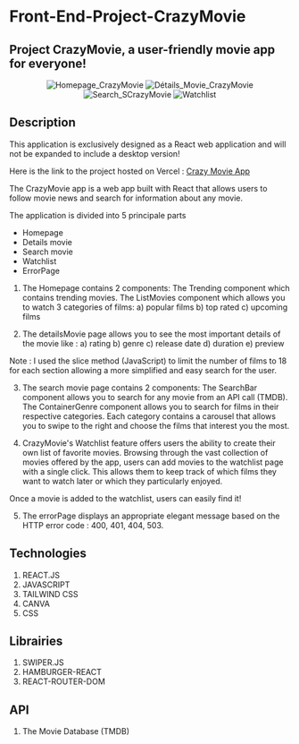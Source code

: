 # Front-End-Project-CrazyMovie
## Project CrazyMovie, a user-friendly movie app for everyone!
<div align="center">
  <img src="https://github.com/GMKRAKEN23/Front-end-Project-CrazyMovie/assets/149949090/7c0bd02f-7dd3-4bfa-9530-e1f77facb1d6" alt="Homepage_CrazyMovie";">
  <img src="https://github.com/GMKRAKEN23/Front-end-Project-CrazyMovie/assets/149949090/bddb5958-6736-41db-9b05-0d58dcc2ee61" alt="Détails_Movie_CrazyMovie";">
  <img src="https://github.com/GMKRAKEN23/Front-end-Project-CrazyMovie/assets/149949090/d20a54a9-84bb-4f56-8e99-d0938ca244e8" alt="Search_SCrazyMovie">
  <img src="https://github.com/GMKRAKEN23/Front-end-Project-CrazyMovie/assets/149949090/76546817-7c50-4c30-9c41-c1e3eda1f53e" alt="Watchlist">
</div>

## Description 
This application is exclusively designed as a React web application and will not be expanded to include a desktop version! 

Here is the link to the project hosted on Vercel : [Crazy Movie App](https://front-end-project-crazy-movie.vercel.app/)   

The CrazyMovie app is a web app built with React that allows users to follow movie news and search for information about any movie.

The application is divided into 5 principale parts

- Homepage
- Details movie
- Search movie
- Watchlist
- ErrorPage   
  
1. The Homepage contains 2 components: 
The Trending component which contains trending movies.
The ListMovies component which allows you to watch 3 categories of films:
a) popular films 
b) top rated 
c) upcoming films

2. The detailsMovie page allows you to see the most important details of the movie like :
a) rating
b) genre
c) release date
d) duration
e) preview

Note : I used the slice method (JavaScript) to limit the number of films to 18 for each section allowing a more simplified and easy search for the user.

3. The search movie page contains 2 components:
The SearchBar component allows you to search for any movie from an API call (TMDB).
The ContainerGenre component allows you to search for films in their respective categories. Each category contains a carousel that allows you to swipe to the right and choose the films that interest you the most.

4. CrazyMovie's Watchlist feature offers users the ability to create their own list of favorite movies. Browsing through the vast collection of movies offered by the app, users can add movies to the watchlist page with a single click. This allows them to keep track of which films they want to watch later or which they particularly enjoyed.
   
Once a movie is added to the watchlist, users can easily find it!

5. The errorPage displays an appropriate elegant message based on the HTTP error code : 400, 401, 404, 503. 

## Technologies
1. REACT.JS
2. JAVASCRIPT
4. TAILWIND CSS 
5. CANVA
6. CSS

## Librairies 
1. SWIPER.JS  
2. HAMBURGER-REACT
3. REACT-ROUTER-DOM

## API
1. The Movie Database (TMDB)
